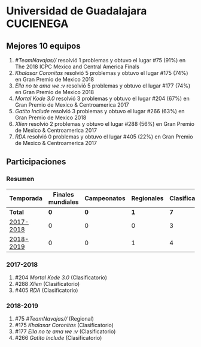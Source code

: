# Universidad de Guadalajara CUCIENEGA

## Mejores 10 equipos

1. _#TeamNavajas//_ resolvió 1 problemas y obtuvo el lugar #75 (91%) en The 2018 ICPC Mexico and Central America Finals
1. _Khalasar Coronitas_ resolvió 5 problemas y obtuvo el lugar #175 (74%) en Gran Premio de Mexico 2018
1. _Ella no te ama we :v_ resolvió 5 problemas y obtuvo el lugar #177 (74%) en Gran Premio de Mexico 2018
1. _Mortal Kode 3.0_ resolvió 3 problemas y obtuvo el lugar #204 (67%) en Gran Premio de Mexico & Centroamerica 2017
1. _Gatito Include_ resolvió 3 problemas y obtuvo el lugar #266 (63%) en Gran Premio de Mexico 2018
1. _Xlien_ resolvió 2 problemas y obtuvo el lugar #288 (56%) en Gran Premio de Mexico & Centroamerica 2017
1. _RDA_ resolvió 0 problemas y obtuvo el lugar #405 (22%) en Gran Premio de Mexico & Centroamerica 2017

## Participaciones

### Resumen

| Temporada | Finales mundiales | Campeonatos | Regionales | Clasificatorios | Equipos |
| --- | --- | --- | --- | --- | --- |
| **Total** | **0** | **0** | **1** | **7** | **7** |
| [2017-2018](#2017-2018) | 0 | 0 | 0 | 3 | 3 |
| [2018-2019](#2018-2019) | 0 | 0 | 1 | 4 | 4 |

### 2017-2018

1. #204 _Mortal Kode 3.0_ (Clasificatorio)
1. #288 _Xlien_ (Clasificatorio)
1. #405 _RDA_ (Clasificatorio)

### 2018-2019

1. #75 _#TeamNavajas//_ (Regional)
1. #175 _Khalasar Coronitas_ (Clasificatorio)
1. #177 _Ella no te ama we :v_ (Clasificatorio)
1. #266 _Gatito Include_ (Clasificatorio)



